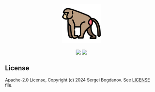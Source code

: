 <h2 align="center">
    <img src="branding/logo/gelada.png" height="128px" width="128px">
</h2>

<p align="center">
    <img src="https://img.shields.io/badge/Version-0.0--alpha-green">
    <img src="https://img.shields.io/badge/License-Apache--2.0-green">
</p>

## License

Apache-2.0 License, Copyright (c) 2024 Sergei Bogdanov. See [LICENSE](LICENSE)
file.
